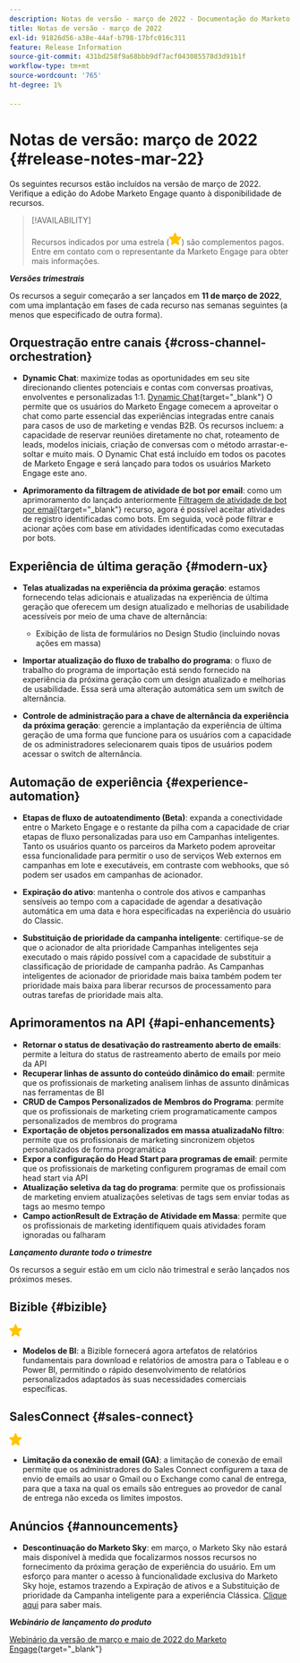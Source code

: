 ```yaml
---
description: Notas de versão - março de 2022 - Documentação do Marketo - Documentação do produto
title: Notas de versão - março de 2022
exl-id: 91826d56-a38e-44af-b798-17bfc016c311
feature: Release Information
source-git-commit: 431bd258f9a68bbb9df7acf043085578d3d91b1f
workflow-type: tm+mt
source-wordcount: '765'
ht-degree: 1%

---
```


# Notas de versão: março de 2022 {#release-notes-mar-22}

Os seguintes recursos estão incluídos na versão de março de 2022. Verifique a edição do Adobe Marketo Engage quanto à disponibilidade de recursos.

>[!AVAILABILITY]
>
>Recursos indicados por uma estrela (![estrela](assets/yellow-star.png)) são complementos pagos. Entre em contato com o representante da Marketo Engage para obter mais informações.

**_Versões trimestrais_**

Os recursos a seguir começarão a ser lançados em **11 de março de 2022**, com uma implantação em fases de cada recurso nas semanas seguintes (a menos que especificado de outra forma).

## Orquestração entre canais {#cross-channel-orchestration}

* **Dynamic Chat**: maximize todas as oportunidades em seu site direcionando clientes potenciais e contas com conversas proativas, envolventes e personalizadas 1:1. [Dynamic Chat](/help/marketo/product-docs/demand-generation/dynamic-chat/dynamic-chat-overview.md){target="_blank"} O permite que os usuários do Marketo Engage comecem a aproveitar o chat como parte essencial das experiências integradas entre canais para casos de uso de marketing e vendas B2B. Os recursos incluem: a capacidade de reservar reuniões diretamente no chat, roteamento de leads, modelos iniciais, criação de conversas com o método arrastar-e-soltar e muito mais. O Dynamic Chat está incluído em todos os pacotes de Marketo Engage e será lançado para todos os usuários Marketo Engage este ano.

* **Aprimoramento da filtragem de atividade de bot por email**: como um aprimoramento do lançado anteriormente [Filtragem de atividade de bot por email](/help/marketo/product-docs/administration/email-setup/filtering-email-bot-activity.md){target="_blank"} recurso, agora é possível aceitar atividades de registro identificadas como bots. Em seguida, você pode filtrar e acionar ações com base em atividades identificadas como executadas por bots.

## Experiência de última geração {#modern-ux}

* **Telas atualizadas na experiência da próxima geração**: estamos fornecendo telas adicionais e atualizadas na experiência de última geração que oferecem um design atualizado e melhorias de usabilidade acessíveis por meio de uma chave de alternância:

   * Exibição de lista de formulários no Design Studio (incluindo novas ações em massa)

* **Importar atualização do fluxo de trabalho do programa**: o fluxo de trabalho do programa de importação está sendo fornecido na experiência da próxima geração com um design atualizado e melhorias de usabilidade. Essa será uma alteração automática sem um switch de alternância.

* **Controle de administração para a chave de alternância da experiência da próxima geração**: gerencie a implantação da experiência de última geração de uma forma que funcione para os usuários com a capacidade de os administradores selecionarem quais tipos de usuários podem acessar o switch de alternância.

## Automação de experiência {#experience-automation}

* **Etapas de fluxo de autoatendimento (Beta)**: expanda a conectividade entre o Marketo Engage e o restante da pilha com a capacidade de criar etapas de fluxo personalizadas para uso em Campanhas inteligentes. Tanto os usuários quanto os parceiros da Marketo podem aproveitar essa funcionalidade para permitir o uso de serviços Web externos em campanhas em lote e executáveis, em contraste com webhooks, que só podem ser usados em campanhas de acionador.

* **Expiração do ativo**: mantenha o controle dos ativos e campanhas sensíveis ao tempo com a capacidade de agendar a desativação automática em uma data e hora especificadas na experiência do usuário do Classic.

* **Substituição de prioridade da campanha inteligente**: certifique-se de que o acionador de alta prioridade Campanhas inteligentes seja executado o mais rápido possível com a capacidade de substituir a classificação de prioridade de campanha padrão. As Campanhas inteligentes de acionador de prioridade mais baixa também podem ter prioridade mais baixa para liberar recursos de processamento para outras tarefas de prioridade mais alta.

## Aprimoramentos na API {#api-enhancements}

* **Retornar o status de desativação do rastreamento aberto de emails**: permite a leitura do status de rastreamento aberto de emails por meio da API
* **Recuperar linhas de assunto do conteúdo dinâmico do email**: permite que os profissionais de marketing analisem linhas de assunto dinâmicas nas ferramentas de BI
* **CRUD de Campos Personalizados de Membros do Programa**: permite que os profissionais de marketing criem programaticamente campos personalizados de membros do programa
* **Exportação de objetos personalizados em massa atualizadaNo filtro**: permite que os profissionais de marketing sincronizem objetos personalizados de forma programática
* **Expor a configuração do Head Start para programas de email**: permite que os profissionais de marketing configurem programas de email com head start via API
* **Atualização seletiva da tag do programa**: permite que os profissionais de marketing enviem atualizações seletivas de tags sem enviar todas as tags ao mesmo tempo
* **Campo actionResult de Extração de Atividade em Massa**: permite que os profissionais de marketing identifiquem quais atividades foram ignoradas ou falharam

**_Lançamento durante todo o trimestre_**

Os recursos a seguir estão em um ciclo não trimestral e serão lançados nos próximos meses.

## Bizible {#bizible}

![(estrela)](assets/yellow-star.png)

* **Modelos de BI**: a Bizible fornecerá agora artefatos de relatórios fundamentais para download e relatórios de amostra para o Tableau e o Power BI, permitindo o rápido desenvolvimento de relatórios personalizados adaptados às suas necessidades comerciais específicas.

## SalesConnect {#sales-connect}

![(estrela)](assets/yellow-star.png)

* **Limitação da conexão de email (GA)**: a limitação de conexão de email permite que os administradores do Sales Connect configurem a taxa de envio de emails ao usar o Gmail ou o Exchange como canal de entrega, para que a taxa na qual os emails são entregues ao provedor de canal de entrega não exceda os limites impostos.

## Anúncios {#announcements}

* **Descontinuação do Marketo Sky**: em março, o Marketo Sky não estará mais disponível à medida que focalizarmos nossos recursos no fornecimento da próxima geração de experiência do usuário. Em um esforço para manter o acesso à funcionalidade exclusiva do Marketo Sky hoje, estamos trazendo a Expiração de ativos e a Substituição de prioridade da Campanha inteligente para a experiência Clássica. [Clique aqui](https://nation.marketo.com/t5/the-modern-ux/marketo-sky-deprecation-notice/ba-p/320115#M33) para saber mais.

**_Webinário de lançamento do produto_**

[Webinário da versão de março e maio de 2022 do Marketo Engage](https://engage.marketo.com/2022_March_May_Release_Webinar_DemandPage.html){target="_blank"}
